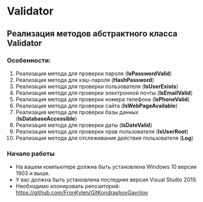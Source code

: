 # Validator 
## Реализация методов абстрактного класса Validator 
### Особенности:

1. Реализация метода для проверки пароля (**IsPasswordValid**)
2. Реализация метода для хэш-пароля (**HashPassword**)
3. Реализация метода для проверки пользователя (**IsUserExists**)
4. Реализация метода для проверки электронной почты (**IsEmailValid**)
5. Реализация метода для проверки номера телефона (**IsPhoneValid**)
6. Реализация метода для проверки сайта (**IsWebPageAvailable**)
7. Реализация метода для проверки базы данных (**IsDatabaseAccessible**)
8. Реализация метода для проверки даты (**IsDateValid**)
9. Реализация метода для проверки прав пользователя (**IsUserRoot**)
10. Реализация метода для отслеживания действия пользователя (**Log**)
### Начало работы 
* На вашем компьютере должна быть установлена Windows 10 версии 1903 и выше.
* У вас должна быть установлена последняя версия Visual Studio 2019. 
* Необходимо клонировать репозиторий: https://github.com/FronKylen/GitKondrashovGavrilov
